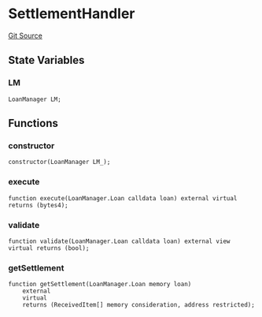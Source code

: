 # SettlementHandler
[Git Source](https://github.com/AstariaXYZ/starport/blob/3b5262d09059b9ae5a2377a67d883d25f8ae5aab/src/handlers/SettlementHandler.sol)


## State Variables
### LM

```solidity
LoanManager LM;
```


## Functions
### constructor


```solidity
constructor(LoanManager LM_);
```

### execute


```solidity
function execute(LoanManager.Loan calldata loan) external virtual returns (bytes4);
```

### validate


```solidity
function validate(LoanManager.Loan calldata loan) external view virtual returns (bool);
```

### getSettlement


```solidity
function getSettlement(LoanManager.Loan memory loan)
    external
    virtual
    returns (ReceivedItem[] memory consideration, address restricted);
```

